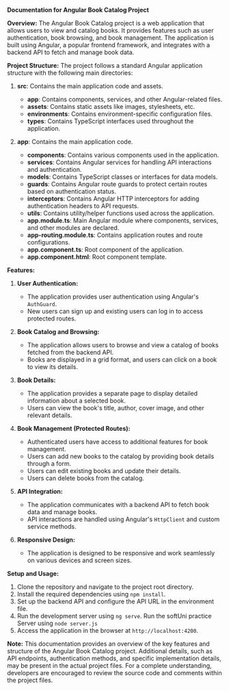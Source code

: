**Documentation for Angular Book Catalog Project**

**Overview:**
The Angular Book Catalog project is a web application that allows users to view and catalog books. It provides features such as user authentication, book browsing, and book management. The application is built using Angular, a popular frontend framework, and integrates with a backend API to fetch and manage book data.

**Project Structure:**
The project follows a standard Angular application structure with the following main directories:

1. **src**: Contains the main application code and assets.
   - **app**: Contains components, services, and other Angular-related files.
   - **assets**: Contains static assets like images, stylesheets, etc.
   - **environments**: Contains environment-specific configuration files.
   - **types**: Contains TypeScript interfaces used throughout the application.

2. **app**: Contains the main application code.
   - **components**: Contains various components used in the application.
   - **services**: Contains Angular services for handling API interactions and authentication.
   - **models**: Contains TypeScript classes or interfaces for data models.
   - **guards**: Contains Angular route guards to protect certain routes based on authentication status.
   - **interceptors**: Contains Angular HTTP interceptors for adding authentication headers to API requests.
   - **utils**: Contains utility/helper functions used across the application.
   - **app.module.ts**: Main Angular module where components, services, and other modules are declared.
   - **app-routing.module.ts**: Contains application routes and route configurations.
   - **app.component.ts**: Root component of the application.
   - **app.component.html**: Root component template.

**Features:**

1. **User Authentication:**
   - The application provides user authentication using Angular's `AuthGuard`.
   - New users can sign up and existing users can log in to access protected routes.

2. **Book Catalog and Browsing:**
   - The application allows users to browse and view a catalog of books fetched from the backend API.
   - Books are displayed in a grid format, and users can click on a book to view its details.

3. **Book Details:**
   - The application provides a separate page to display detailed information about a selected book.
   - Users can view the book's title, author, cover image, and other relevant details.

4. **Book Management (Protected Routes):**
   - Authenticated users have access to additional features for book management.
   - Users can add new books to the catalog by providing book details through a form.
   - Users can edit existing books and update their details.
   - Users can delete books from the catalog.

5. **API Integration:**
   - The application communicates with a backend API to fetch book data and manage books.
   - API interactions are handled using Angular's `HttpClient` and custom service methods.

6. **Responsive Design:**
   - The application is designed to be responsive and work seamlessly on various devices and screen sizes.

**Setup and Usage:**
1. Clone the repository and navigate to the project root directory.
2. Install the required dependencies using `npm install`.
3. Set up the backend API and configure the API URL in the environment file.
4. Run the development server using `ng serve`.
   Run the softUni practice Server using `node server.js`
5. Access the application in the browser at `http://localhost:4200`.

**Note:**
This documentation provides an overview of the key features and structure of the Angular Book Catalog project. Additional details, such as API endpoints, authentication methods, and specific implementation details, may be present in the actual project files. For a complete understanding, developers are encouraged to review the source code and comments within the project files.